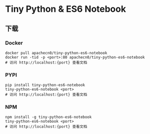 # Tiny Python & ES6 Notebook

## 下载

### Docker

```
docker pull apachecn0/tiny-python-es6-notebook
docker run -tid -p <port>:80 apachecn0/tiny-python-es6-notebook
# 访问 http://localhost:{port} 查看文档
```

### PYPI

```
pip install tiny-python-es6-notebook
tiny-python-es6-notebook <port>
# 访问 http://localhost:{port} 查看文档
```

### NPM

```
npm install -g tiny-python-es6-notebook
tiny-python-es6-notebook <port>
# 访问 http://localhost:{port} 查看文档
```